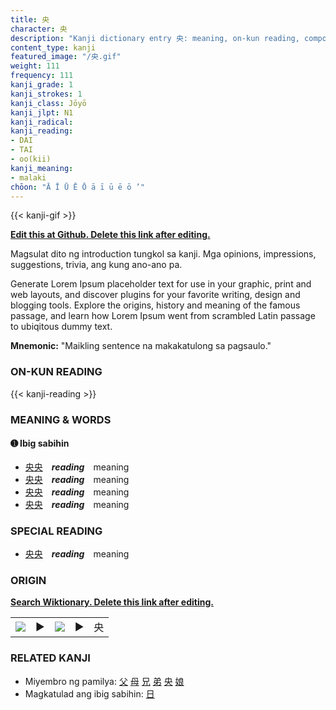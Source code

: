 ```yaml
---
title: 央
character: 央
description: "Kanji dictionary entry 央: meaning, on-kun reading, compounds, origin, related kanji"
content_type: kanji
featured_image: "/央.gif"
weight: 111
frequency: 111
kanji_grade: 1
kanji_strokes: 1
kanji_class: Jōyō
kanji_jlpt: N1
kanji_radical: 
kanji_reading: 
- DAI
- TAI
- oo(kii)
kanji_meaning:
- malaki
chōon: "Ā Ī Ū Ē Ō ā ī ū ē ō ’"
---
```

[//]: # (Don't edit the line below. Kanji animated GIF code is automatically generated.)
{{< kanji-gif >}}

[//]: # (Edit below this line.)

**[Edit this at Github. Delete this link after editing.](https://github.com/tim0g/tim/tree/main/content/kanji/央/index.md)**

Magsulat dito ng introduction tungkol sa kanji. Mga opinions, impressions, suggestions, trivia, ang kung ano-ano pa.

Generate Lorem Ipsum placeholder text for use in your graphic, print and web layouts, and discover plugins for your favorite writing, design and blogging tools. Explore the origins, history and meaning of the famous passage, and learn how Lorem Ipsum went from scrambled Latin passage to ubiqitous dummy text.
 
**Mnemonic:** "Maikling sentence na makakatulong sa pagsaulo."

### ON-KUN READING

[//]: # (Don't edit the line below. ON-KUN READING code is automatically generated.)
{{< kanji-reading >}}

### MEANING & WORDS

#### ➊ **Ibig sabihin**
  - [央](../央)[央](../央)　***reading***　meaning
  - [央](../央)[央](../央)　***reading***　meaning
  - [央](../央)[央](../央)　***reading***　meaning
  - [央](../央)[央](../央)　***reading***　meaning

### SPECIAL READING
  - [央](../央)[央](../央)　***reading***　meaning

### ORIGIN

**[Search Wiktionary. Delete this link after editing.](https://wiktionary.org/wiki/央)**
<table class="kanji-table"><tr><td>
<img src="60px-央-bronze.svg.png">
</td><td>▶</td><td>
<img src="60px-央-oracle.svg.png">
</td><td>▶</td>
<td class="kanji-origin">央</td>
</tr></table>

### RELATED KANJI
- Miyembro ng pamilya: [父](../父) [母](../母) [兄](../兄) [弟](../弟) [央](../央) [娘](../娘)
- Magkatulad ang ibig sabihin: [日](../日)
